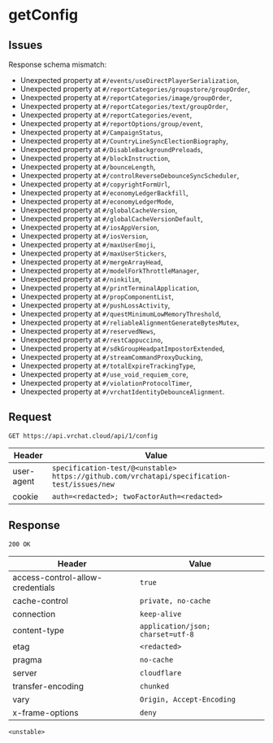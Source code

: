 # getConfig

## Issues
Response schema mismatch:
* Unexpected property at ``#/events/useDirectPlayerSerialization``,
* Unexpected property at ``#/reportCategories/groupstore/groupOrder``,
* Unexpected property at ``#/reportCategories/image/groupOrder``,
* Unexpected property at ``#/reportCategories/text/groupOrder``,
* Unexpected property at ``#/reportCategories/event``,
* Unexpected property at ``#/reportOptions/group/event``,
* Unexpected property at ``#/CampaignStatus``,
* Unexpected property at ``#/CountryLineSyncElectionBiography``,
* Unexpected property at ``#/DisableBackgroundPreloads``,
* Unexpected property at ``#/blockInstruction``,
* Unexpected property at ``#/bounceLength``,
* Unexpected property at ``#/controlReverseDebounceSyncScheduler``,
* Unexpected property at ``#/copyrightFormUrl``,
* Unexpected property at ``#/economyLedgerBackfill``,
* Unexpected property at ``#/economyLedgerMode``,
* Unexpected property at ``#/globalCacheVersion``,
* Unexpected property at ``#/globalCacheVersionDefault``,
* Unexpected property at ``#/iosAppVersion``,
* Unexpected property at ``#/iosVersion``,
* Unexpected property at ``#/maxUserEmoji``,
* Unexpected property at ``#/maxUserStickers``,
* Unexpected property at ``#/mergeArrayHead``,
* Unexpected property at ``#/modelForkThrottleManager``,
* Unexpected property at ``#/ninkilim``,
* Unexpected property at ``#/printTerminalApplication``,
* Unexpected property at ``#/propComponentList``,
* Unexpected property at ``#/pushLossActivity``,
* Unexpected property at ``#/questMinimumLowMemoryThreshold``,
* Unexpected property at ``#/reliableAlignmentGenerateBytesMutex``,
* Unexpected property at ``#/reservedNews``,
* Unexpected property at ``#/restCappuccino``,
* Unexpected property at ``#/sdkGroupHeadpatImpostorExtended``,
* Unexpected property at ``#/streamCommandProxyDucking``,
* Unexpected property at ``#/totalExpireTrackingType``,
* Unexpected property at ``#/use_void_requiem_core``,
* Unexpected property at ``#/violationProtocolTimer``,
* Unexpected property at ``#/vrchatIdentityDebounceAlignment``.
## Request
`GET https://api.vrchat.cloud/api/1/config`

| Header | Value |
| ------ | ----- |
| user-agent | `specification-test/@<unstable> https://github.com/vrchatapi/specification-test/issues/new` |
| cookie | `auth=<redacted>; twoFactorAuth=<redacted>` |


## Response
`200 OK`

| Header | Value |
| ------ | ----- |
| access-control-allow-credentials | `true` |
| cache-control | `private, no-cache` |
| connection | `keep-alive` |
| content-type | `application/json; charset=utf-8` |
| etag | `<redacted>` |
| pragma | `no-cache` |
| server | `cloudflare` |
| transfer-encoding | `chunked` |
| vary | `Origin, Accept-Encoding` |
| x-frame-options | `deny` |

```jsonc
<unstable>
```
